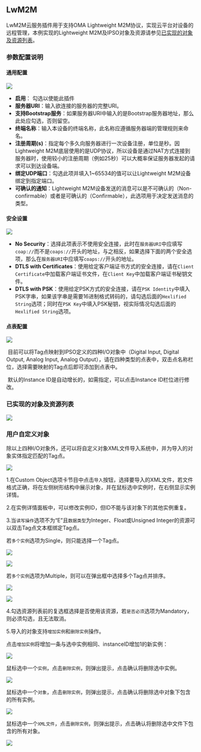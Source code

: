 
## LwM2M

LwM2M云服务插件用于支持OMA Lightweight M2M协议，实现云平台对设备的远程管理，本例实现的Lightweight M2M及IPSO对象及资源请参见[已实现的对象及资源列表](#已实现的对象及资源列表)。

### 参数配置说明

####  通用配置

![](LwM2M_1.png)

- **启用**： 勾选以使能此插件
- **服务器URI**：输入欲连接的服务器的完整URI。
- **支持Bootstrap服务**：如果服务器URI中输入的是Bootstrap服务器地址，那么此处应勾选，否则留空。
- **终端名称**：输入本设备的终端名称，此名称应遵循服务器端的管理规则来命名。
- **注册周期(s)**：指定每个多久向服务器进行一次设备注册，单位是秒。因Lightweight M2M底层使用的是UDP协议，所以设备是通过NAT方式连接到服务器时，使用较小的注册周期（例如25秒）可以大概率保证服务器发起的请求可以到达设备端。
- **绑定UDP端口**：勾选此项并填入1~65534的值可以让Lightweight M2M设备绑定到指定端口。
- **可确认的通知**：Lightweight M2M设备发送的消息可以是不可确认的（Non-confirmable）或者是可确认的（Confirmable），此选项用于决定发送消息的类型。

#### 安全设置

![](LwM2M_2.png)

- **No Security**：选择此项表示不使用安全连接，此时在`服务器URI`中应填写`coap://`而不是`coaps://`开头的地址，与之相反，如果选择下面的两个安全选项，那么在`服务器URI`中应填写`coaps://`开头的地址。
- **DTLS with Certificates**：使用给定客户端证书方式的安全连接，请在`Client Certificate`中加载客户端证书文件，在`Client Key`中加载客户端证书秘钥文件。
- **DTLS with PSK**：使用给定PSK方式的安全连接，请在`PSK Identity`中填入PSK字串，如果该字串是需要16进制格式转码的，请勾选后面的`Hexlified String`选项；同时在`PSK Key`中填入PSK秘钥，视实际情况勾选后面的`Hexlified String`选项。

#### 点表配置

![](LwM2M_3.png)

​	目前可以将Tag点映射到IPSO定义的四种I/O对象中（Digital Input, Digital Output, Analog Input, Analog Output），请在四种类型的点表中，双击点名称栏位，选择需要映射的Tag点后即可添加到点表中。

​	默认的Instance ID是自动增长的，如需指定，可以点击Instance ID栏位进行修改。

### 已实现的对象及资源列表

![](LwM2M_4.png)

### 用户自定义对象

除以上四种I/O对象外，还可以将自定义对象XML文件导入系统中，并为导入的对象实体指定匹配的Tag点。

![](LwM2M_5.png)

1.在Custom Object选项卡节目中点击`导入`按钮，选择要导入的XML文件，若文件格式正确，将在左侧树形结构中展示对象，并在鼠标选中实例时，在右侧显示实例详情。

2.在实例详情面板中，可以修改实例ID，但ID不能与该对象下的其他实例重复。

3.当`读写操作`选项不为“E”且`数据类型`为Integer、Float或Unsigned Integer的资源可以双击Tag点文本框绑定Tag点。

若`多个实例`选项为Single，则只能选择一个Tag点。

![](LwM2M_10.png)

![](LwM2M_13.png)

若`多个实例`选项为Multiple，则可以在弹出框中选择多个Tag点并排序。

![](LwM2M_11.png)

![](LwM2M_12.png)

4.勾选资源列表前的复选框选择是否使用该资源，若`是否必须`选项为Mandatory，则必须勾选，且无法取消。

5.导入的对象支持`增加实例`和`删除实例`操作。

点击`增加实例`将增加一条与选中实例相同、instanceID增加1的新实例：

![](LwM2M_6.png)

鼠标选中一个`实例`，点击`删除实例`，则弹出提示，点击确认将删除选中实例。

![](LwM2M_7.png)

鼠标选中一个`对象`，点击`删除实例`，则弹出提示，点击确认将删除选中对象下包含的所有实例。

![](LwM2M_8.png)

鼠标选中一个`XML文件`，点击`删除实例`，则弹出提示，点击确认将删除选中文件下包含的所有对象。

![](LwM2M_9.png)